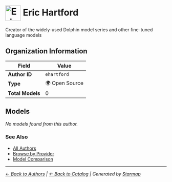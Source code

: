 # <img src="https://raw.githubusercontent.com/agentstation/starmap/master/internal/embedded/logos/ehartford.svg" alt="Eric Hartford logo" width="48" height="48" style="vertical-align: middle;"> Eric Hartford
  
  
  
Creator of the widely-used Dolphin model series and other fine-tuned language models
  
  
## Organization Information
  
| Field | Value |
|---------|---------|
| **Author ID** | `ehartford` |
| **Type** | 🌍 Open Source |
| **Total Models** | 0 |

  
## Models
  
*No models found from this author.*
  
### See Also
  
- [All Authors](../)
- [Browse by Provider](../../providers/)
- [Model Comparison](../../models/)
  
---
*_[← Back to Authors](../) | [← Back to Catalog](../../) | Generated by [Starmap](https://github.com/agentstation/starmap)_*